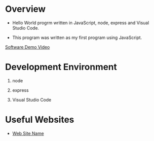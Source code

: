 # Overview

- Hello World progrm written in JavaScript, node, express and Visual Studio Code.

- This program was written as my first program using JavaScript.

[Software Demo Video](http://youtube.link.goes.here)

# Development Environment

1. node 

2. express

3. Visual Studio Code

# Useful Websites

* [Web Site Name](https://byui-cse.github.io/cse341-ww-course/week01/project.html)
